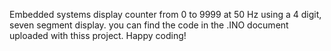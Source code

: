 Embedded systems display counter from 0 to 9999 at 50 Hz using a 4 digit, seven segment display.
you can find the code in the .INO document uploaded with thiss project.
Happy coding!
